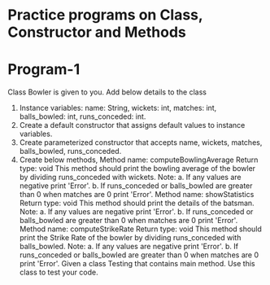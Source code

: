 Practice programs on Class, Constructor and Methods
====================================================

Program-1
==========
Class Bowler is given to you. Add below details to the class

1. Instance variables:
	name: String,
	wickets: int,
	matches: int,
	balls_bowled: int,
	runs_conceded: int.
2. Create a default constructor that assigns default values to instance variables.
3. Create parameterized constructor that accepts name, wickets, matches, balls_bowled, runs_conceded.
4. Create below methods,
	Method name: computeBowlingAverage
	Return type: void
	This method should print the bowling average of the bowler by dividing runs_conceded with wickets.
Note: a. If any  values are negative print 'Error'.
 b. If runs_conceded or balls_bowled are greater than 0 when matches are 0 print 'Error'.
Method name: showStatistics
Return type: void
This method should print the details of the batsman.
Note: a. If any  values are negative print 'Error'.
b. If runs_conceded or balls_bowled are greater than 0 when matches are 0 print 'Error'.
Method name: computeStrikeRate
Return type: void
This method should print the Strike Rate of the bowler by dividing runs_conceded with balls_bowled.
Note: a. If any values are negative print 'Error'.
b. If runs_conceded or balls_bowled are greater than 0 when matches are 0 print 'Error'.
Given a class Testing that contains main method. Use this class to test your code.
